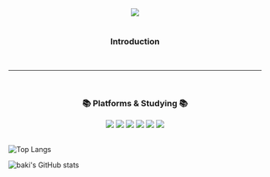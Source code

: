 <div align=center>
<img src="https://capsule-render.vercel.app/api?type=rect&&color=random&height=200&section=header&text=BAKI&fontSize=90" />
</div>

<br>
<div align = center>
  <h3> Introduction </h3>
  
</div> 

<br>
<!-- 여기다가 이제 SNS 링크 같은거 걸어놓기 -->

<hr>
<br>
<div align=center>
	<h3>📚 Platforms & Studying 📚</h3>
</div>


<!-- 나중에는 윗줄이 Platforms , 아랫줄이 studying -->
<div align="center">
  <img src="https://img.shields.io/badge/React-61DAFB?style=flat&logo=React&logoColor=white" />
  <img src="https://img.shields.io/badge/HTML5-E34F26?style=flat&logo=HTML5&logoColor=white" />
  <img src="https://img.shields.io/badge/CSS3-1572B6?style=flat&logo=CSS3&logoColor=white" />
  <img src="https://img.shields.io/badge/JavaScript-F7DF1E?style=flat&logo=JavaScript&logoColor=white" />
  <img src="https://img.shields.io/badge/Java-007396?style=flat&logo=OpenJDK&logoColor=white"/>
  <img src="https://img.shields.io/badge/github-181717?style=flat&logo=github&logoColor=white">
<br>
  <!--
  <img src="https://img.shields.io/badge/c-00599C?style=flat&logo=c%2B%2B&logoColor=white">
  <img src="https://img.shields.io/badge/Python-3776AB?style=flat&logo=Python&logoColor=white">
  <img src="https://img.shields.io/badge/Java-007396?style=flat&logo=Conda-Forge&logoColor=white" />
  <img src="https://img.shields.io/badge/Spring-6DB33F?style=flat&logo=Spring&logoColor=white" />
  <img src="https://img.shields.io/badge/jQuery-0769AD?style=flat&logo=jQuery&logoColor=white" />
  <img src="https://img.shields.io/badge/Oracle%20SQL-F80000?style=flat&logo=Oracle&logoColor=white" />
  <img src="https://img.shields.io/badge/MySQL-4479A1?style=flat&logo=MySQL&logoColor=white" />
  <img src="https://img.shields.io/badge/MariaDB-003545?style=flat&logo=MariaDB&logoColor=white" />
  <img src="https://img.shields.io/badge/Linux-FCC624?style=flat&logo=Linux&logoColor=white" />
  -->
</div>
<br>

![Top Langs](https://github-readme-stats.vercel.app/api/top-langs/?username=baki-zero&layout=compact&theme=tokyonight)

![baki's GitHub stats](https://github-readme-stats.vercel.app/api?username=baki-zero&show_icons=true&theme=tokyonight)


<!-- [![Solved.ac Profile](http://mazassumnida.wtf/api/v2/generate_badge?boj=baki-zero)](https://solved.ac/baki-zero/) >

<br>
<hr>
<br>
<div align = center>
  <h3> Tistory 블로그 </h3>
  https://mimingmangmyong.tistory.com/
</div>
	
<br>
<!--![wakatime stats](https://github-readme-stats.vercel.app/api/wakatime?username=baki-zero) >

<!--
<div align=center>
	<p>🏆 Baekjoon solved rank 🏆</p>

**baki-zero/baki-zero** is a ✨ _special_ ✨ repository because its `README.md` (this file) appears on your GitHub profile.

Here are some ideas to get you started:

- 🔭 I’m currently working on ...
- 🌱 I’m currently learning ...
- 👯 I’m looking to collaborate on ...
- 🤔 I’m looking for help with ...
- 💬 Ask me about ...
- 📫 How to reach me: ...
- 😄 Pronouns: ...
- ⚡ Fun fact: ...
-->
